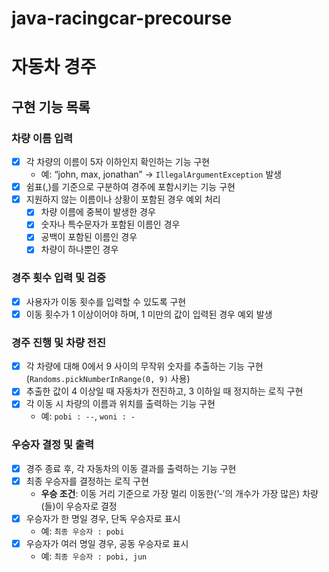 # java-racingcar-precourse
# **자동차 경주**

## 구현 기능 목록

### 차량 이름 입력

- [X]  각 차량의 이름이 5자 이하인지 확인하는 기능 구현
    - 예: “john, max, jonathan” → `IllegalArgumentException` 발생
- [X]  쉼표(,)를 기준으로 구분하여 경주에 포함시키는 기능 구현
- [X]  지원하지 않는 이름이나 상황이 포함된 경우 예외 처리 
    - [X]  차량 이름에 중복이 발생한 경우
    - [X]  숫자나 특수문자가 포함된 이름인 경우
    - [X]  공백이 포함된 이름인 경우
    - [X]  차량이 하나뿐인 경우

### 경주 횟수 입력 및 검증

- [X]  사용자가 이동 횟수를 입력할 수 있도록 구현
- [X]  이동 횟수가 1 이상이어야 하며, 1 미만의 값이 입력된 경우 예외 발생

### 경주 진행 및 차량 전진

- [X]  각 차량에 대해 0에서 9 사이의 무작위 숫자를 추출하는 기능 구현
  (`Randoms.pickNumberInRange(0, 9)` 사용)
- [X]  추출한 값이 4 이상일 때 자동차가 전진하고, 3 이하일 때 정지하는 로직 구현
- [X]  각 이동 시 차량의 이름과 위치를 출력하는 기능 구현
    - 예: `pobi : --`, `woni : -`

### 우승자 결정 및 출력

- [X]  경주 종료 후, 각 자동차의 이동 결과를 출력하는 기능 구현
- [X]  최종 우승자를 결정하는 로직 구현
    - **우승 조건**: 이동 거리 기준으로 가장 멀리 이동한(’-’의 개수가 가장 많은) 차량(들)이 우승자로 결정
- [X]  우승자가 한 명일 경우, 단독 우승자로 표시
    - 예: `최종 우승자 : pobi`
- [X]  우승자가 여러 명일 경우, 공동 우승자로 표시
    - 예: `최종 우승자 : pobi, jun`